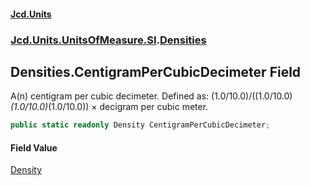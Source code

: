 #### [Jcd.Units](index.md 'index')
### [Jcd.Units.UnitsOfMeasure.SI](Jcd.Units.UnitsOfMeasure.SI.md 'Jcd.Units.UnitsOfMeasure.SI').[Densities](Densities.md 'Jcd.Units.UnitsOfMeasure.SI.Densities')

## Densities.CentigramPerCubicDecimeter Field

A(n) centigram per cubic decimeter. Defined as: (1.0/10.0)/((1.0/10.0)*(1.0/10.0)*(1.0/10.0)) × decigram per cubic meter.

```csharp
public static readonly Density CentigramPerCubicDecimeter;
```

#### Field Value
[Density](Density.md 'Jcd.Units.UnitTypes.Density')